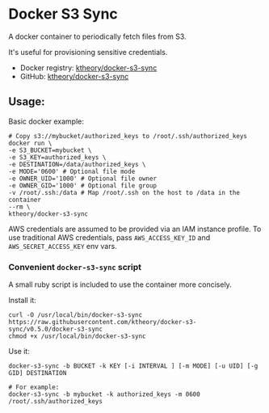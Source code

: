 # Docker S3 Sync

A docker container to periodically fetch files from S3.

It's useful for provisioning sensitive credentials.

* Docker registry: [ktheory/docker-s3-sync](https://registry.hub.docker.com/u/ktheory/docker-s3-sync/)
* GitHub: [ktheory/docker-s3-sync](https://github.com/ktheory/docker-s3-sync)

## Usage:

Basic docker example:
```
# Copy s3://mybucket/authorized_keys to /root/.ssh/authorized_keys
docker run \
-e S3_BUCKET=mybucket \
-e S3_KEY=authorized_keys \
-e DESTINATION=/data/authorized_keys \
-e MODE='0600' # Optional file mode
-e OWNER_UID='1000' # Optional file owner
-e OWNER_GID='1000' # Optional file group
-v /root/.ssh:/data # Map /root/.ssh on the host to /data in the container
--rm \
ktheory/docker-s3-sync
```

AWS credentials are assumed to be provided via an IAM instance profile.
To use traditional AWS credentials, pass `AWS_ACCESS_KEY_ID` and `AWS_SECRET_ACCESS_KEY` env vars.

### Convenient `docker-s3-sync` script

A small ruby script is included to use the container more concisely.

Install it:
```
curl -O /usr/local/bin/docker-s3-sync https://raw.githubusercontent.com/ktheory/docker-s3-sync/v0.5.0/docker-s3-sync
chmod +x /usr/local/bin/docker-s3-sync
```

Use it:
```
docker-s3-sync -b BUCKET -k KEY [-i INTERVAL ] [-m MODE] [-u UID] [-g GID] DESTINATION

# For example:
docker-s3-sync -b mybucket -k authorized_keys -m 0600 /root/.ssh/authorized_keys
```


